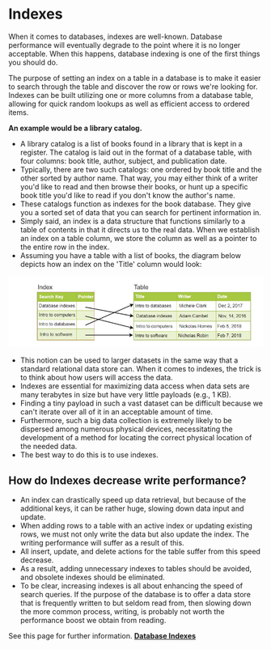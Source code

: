 # Indexes

When it comes to databases, indexes are well-known. Database performance will eventually degrade to the point where it is no longer acceptable. When this happens, database indexing is one of the first things you should do.

The purpose of setting an index on a table in a database is to make it easier to search through the table and discover the row or rows we're looking for. Indexes can be built utilizing one or more columns from a database table, allowing for quick random lookups as well as efficient access to ordered items.

**An example would be a library catalog.**

- A library catalog is a list of books found in a library that is kept in a register. The catalog is laid out in the format of a database table, with four columns: book title, author, subject, and publication date.
- Typically, there are two such catalogs: one ordered by book title and the other sorted by author name. That way, you may either think of a writer you'd like to read and then browse their books, or hunt up a specific book title you'd like to read if you don't know the author's name. 
- These catalogs function as indexes for the book database. They give you a sorted set of data that you can search for pertinent information in.
- Simply said, an index is a data structure that functions similarly to a table of contents in that it directs us to the real data. When we establish an index on a table column, we store the column as well as a pointer to the entire row in the index. 
- Assuming you have a table with a list of books, the diagram below depicts how an index on the 'Title' column would look:

<p align="center"> 
  <kbd>
  <a href="https://github.com/jayaemekar/systemdesign" target="_blank"><img src="../docs/images/Indexes.JPG">
  </a>
  </kbd>
</p>

- This notion can be used to larger datasets in the same way that a standard relational data store can. When it comes to indexes, the trick is to think about how users will access the data. 
- Indexes are essential for maximizing data access when data sets are many terabytes in size but have very little payloads (e.g., 1 KB). 
- Finding a tiny payload in such a vast dataset can be difficult because we can't iterate over all of it in an acceptable amount of time.
- Furthermore, such a big data collection is extremely likely to be dispersed among numerous physical devices, necessitating the development of a method for locating the correct physical location of the needed data. 
- The best way to do this is to use indexes.

## How do Indexes decrease write performance?

- An index can drastically speed up data retrieval, but because of the additional keys, it can be rather huge, slowing down data input and update.
- When adding rows to a table with an active index or updating existing rows, we must not only write the data but also update the index. The writing performance will suffer as a result of this. 
- All insert, update, and delete actions for the table suffer from this speed decrease. 
- As a result, adding unnecessary indexes to tables should be avoided, and obsolete indexes should be eliminated.
- To be clear, increasing indexes is all about enhancing the speed of search queries. If the purpose of the database is to offer a data store that is frequently written to but seldom read from, then slowing down the more common process, writing, is probably not worth the performance boost we obtain from reading.

See this page for further information. **[Database Indexes](https://en.wikipedia.org/wiki/Database_index)**